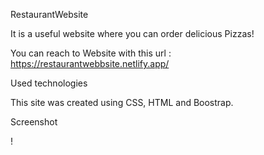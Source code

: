 RestaurantWebsite

It is a useful website where you can order delicious Pizzas!

You can reach to Website with this url  : https://restaurantwebbsite.netlify.app/

Used technologies

This site was created using CSS, HTML and Boostrap.

Screenshot

! [](tour.mp4)
